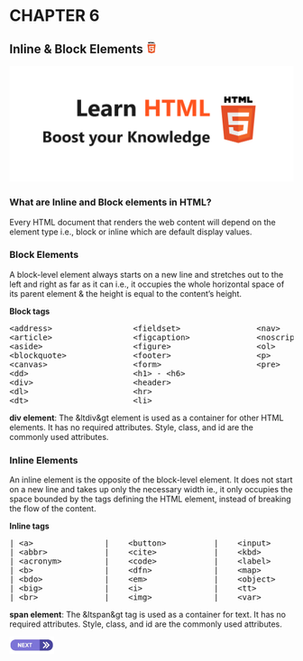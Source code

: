 # CHAPTER 6
## Inline & Block Elements <img src="https://github.com/Ninja-Vikash/Assets/blob/main/Asset%20Icon/htmlLogo.png" height="20px" />
![Banner](https://github.com/Ninja-Vikash/Assets/blob/main/HTML%20Assets/HTML.png)
### What are Inline and Block elements in HTML?
Every HTML document that renders the web content will depend on the element type i.e., block or inline which are default display values. <br>

### Block Elements
A block-level element always starts on a new line and stretches out to the left and right as far as it can i.e., it occupies the whole horizontal space of its parent element & the height is equal to the content’s height. <br>

**Block tags**
<pre>
&ltaddress&gt                 &ltfieldset&gt                &ltnav&gt
&ltarticle&gt                 &ltfigcaption&gt              &ltnoscript&gt
&ltaside&gt                   &ltfigure&gt                  &ltol&gt
&ltblockquote&gt              &ltfooter&gt                  &ltp&gt
&ltcanvas&gt                  &ltform&gt                    &ltpre&gt
&ltdd&gt                      &lth1&gt - &lth6&gt
&ltdiv&gt                     &ltheader&gt
&ltdl&gt                      &lthr&gt
&ltdt&gt                      &ltli&gt
</pre>

**div element**: The &ltdiv&gt element is used as a container for other HTML elements. It has no required attributes. Style, class, and id are the commonly used attributes.

### Inline Elements
An inline element is the opposite of the block-level element. It does not start on a new line and takes up only the necessary width ie., it only occupies the space bounded by the tags defining the HTML element, instead of breaking the flow of the content. <br> 

**Inline tags**
<pre>
| &lta&gt               |    &ltbutton&gt          |    &ltinput&gt           |    &ltoutput&gt              |    &ltstrong&gt     |
| &ltabbr&gt            |    &ltcite&gt            |    &ltkbd&gt             |    &ltq&gt                   |    &ltsub&gt        |
| &ltacronym&gt         |    &ltcode&gt            |    &ltlabel&gt           |    &ltsamp&gt                |    &ltsup&gt        |
| &ltb&gt               |    &ltdfn&gt             |    &ltmap&gt             |    &ltscript&gt              |    &lttextarea&gt   | 
| &ltbdo&gt             |    &ltem&gt              |    &ltobject&gt          |    &ltselect&gt              |    &lttime&gt       |
| &ltbig&gt             |    &lti&gt               |    &lttt&gt              |    &ltsmall&gt               |                     |
| &ltbr&gt              |    &ltimg&gt             |    &ltvar&gt             |    &ltspan&gt                |                     |
</pre>

**span element**: The &ltspan&gt tag is used as a container for text. It has no required attributes. Style, class, and id are the commonly used attributes.

<a href="https://github.com/Ninja-Vikash/HTML/tree/main/CHAPTER%207%20-%20List%20in%20HTML" >
  <img src="https://github.com/Ninja-Vikash/Assets/blob/main/HTML%20Assets/next-removebg-preview.png" height="30px" />
</a>
